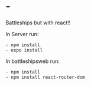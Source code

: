 # -
Battleships but with react!!

In Server run:

    - npm install
    - expo install

In battleshipsweb run: 

    - npm install
    - npm install react-router-dom
